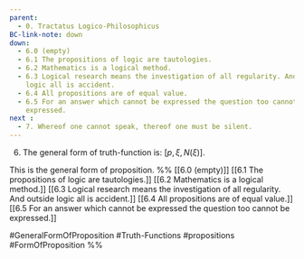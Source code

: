 ```yaml
---
parent:
  - 0. Tractatus Logico-Philosophicus
BC-link-note: down
down:
  - 6.0 (empty)
  - 6.1 The propositions of logic are tautologies.
  - 6.2 Mathematics is a logical method.
  - 6.3 Logical research means the investigation of all regularity. And outside
    logic all is accident.
  - 6.4 All propositions are of equal value.
  - 6.5 For an answer which cannot be expressed the question too cannot be
    expressed.
next : 
  - 7. Whereof one cannot speak, thereof one must be silent.
---
```

6. The general form of truth-function is: $[p, \xi, N(\xi)]$. 

This is the general form of proposition.
%%
[[6.0 (empty)]]
[[6.1 The propositions of logic are tautologies.]]
[[6.2 Mathematics is a logical method.]]
[[6.3 Logical research means the investigation of all regularity. And outside logic all is accident.]]
[[6.4 All propositions are of equal value.]]
[[6.5 For an answer which cannot be expressed the question too cannot be expressed.]]

#GeneralFormOfProposition #Truth-Functions #propositions #FormOfProposition %%